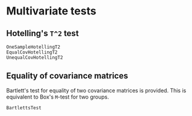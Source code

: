 # Multivariate tests

## Hotelling's ``T^2`` test

```@docs
OneSampleHotellingT2
EqualCovHotellingT2
UnequalCovHotellingT2
```

## Equality of covariance matrices

Bartlett's test for equality of two covariance matrices is provided.
This is equivalent to Box's ``M``-test for two groups.

```@docs
BartlettsTest
```
